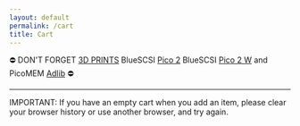 ```yaml
---
layout: default
permalink: /cart
title: Cart
---
```


&#9940; DON'T FORGET [3D PRINTS](/3dprints) BlueSCSI [Pico 2](/pico2) BlueSCSI [Pico 2 W](/pico2w) and PicoMEM [Adlib](/adlibpicomem) &#9940;
<div id="cartcontent"></div>
<script src="/assets/catalog.js"></script>
<script src="/assets/cart.js"></script>
<hr>
IMPORTANT: If you have an empty cart when you add an item, please clear your browser history or use another browser, and try again.
